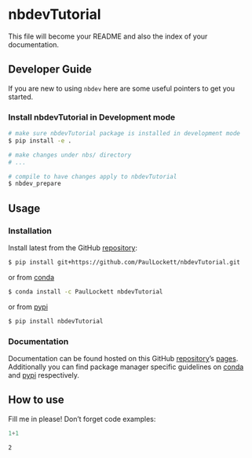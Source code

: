 # nbdevTutorial


<!-- WARNING: THIS FILE WAS AUTOGENERATED! DO NOT EDIT! -->

This file will become your README and also the index of your
documentation.

## Developer Guide

If you are new to using `nbdev` here are some useful pointers to get you
started.

### Install nbdevTutorial in Development mode

``` sh
# make sure nbdevTutorial package is installed in development mode
$ pip install -e .

# make changes under nbs/ directory
# ...

# compile to have changes apply to nbdevTutorial
$ nbdev_prepare
```

## Usage

### Installation

Install latest from the GitHub
[repository](https://github.com/PaulLockett/nbdevTutorial):

``` sh
$ pip install git+https://github.com/PaulLockett/nbdevTutorial.git
```

or from [conda](https://anaconda.org/PaulLockett/nbdevTutorial)

``` sh
$ conda install -c PaulLockett nbdevTutorial
```

or from [pypi](https://pypi.org/project/nbdevTutorial/)

``` sh
$ pip install nbdevTutorial
```

### Documentation

Documentation can be found hosted on this GitHub
[repository](https://github.com/PaulLockett/nbdevTutorial)’s
[pages](https://PaulLockett.github.io/nbdevTutorial/). Additionally you
can find package manager specific guidelines on
[conda](https://anaconda.org/PaulLockett/nbdevTutorial) and
[pypi](https://pypi.org/project/nbdevTutorial/) respectively.

## How to use

Fill me in please! Don’t forget code examples:

``` python
1+1
```

    2
